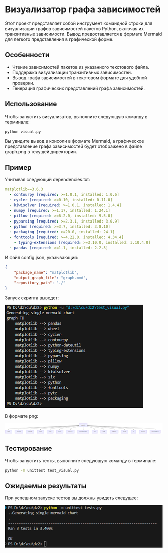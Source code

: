 # Визуализатор графа зависимостей

Этот проект представляет собой инструмент командной строки для визуализации графов зависимостей пакетов Python, включая их транзитивные зависимости. Вывод предоставляется в формате Mermaid для легкого представления в графической форме.

## Особенности

- Чтение зависимостей пакетов из указанного текстового файла.
- Поддержка визуализации транзитивных зависимостей.
- Вывод графа зависимостей в текстовом формате для удобной проверки.
- Генерация графических представлений графа зависимостей.

## Использование

Чтобы запустить визуализатор, выполните следующую команду в терминале:

```bash
python visual.py
```

Вы увидите вывод в консоли в формате Mermaid, а графическое представление графа зависимостей будет отображено в файле graph.png в текущей директории.

## Пример

Учитывая следующий dependencies.txt:

```yaml
matplotlib==3.6.3
  - contourpy [required: >=1.0.1, installed: 1.0.6]
  - cycler [required: >=0.10, installed: 0.11.0]
  - kiwisolver [required: >=1.0.1, installed: 1.4.4]
  - numpy [required: >=1.17, installed: 1.24.1]
  - pillow [required: >=6.2.0, installed: 9.5.0]
  - pyparsing [required: >=2.3.1, installed: 3.0.9]
  - python [required: >=3.7, installed: 3.8.10]
  - packaging [required: >=20.0, installed: 24.1]
  - fonttools [required: >=4.22.0, installed: 4.34.4]
    - typing-extensions [required: >=3.10.0, installed: 3.10.4.0]
  - pandas [required: >=1.1, installed: 2.2.3]
```

И файл config.json, указывающий:
```json
{
    "package_name": "matplotlib",
    "output_graph_file": "graph.mmd",
    "repository_path": "./"
} 
```

Запуск скрипта выведет:

![alt text](image.png)

В формате png:

![alt text](image-2.png)

## Тестирование

Чтобы запустить тесты, выполните следующую команду в терминале:

```bash
python -m unittest test_visual.py
```
## Ожидаемые результаты

При успешном запуске тестов вы должны увидеть следущее:

![alt text](image-1.png)